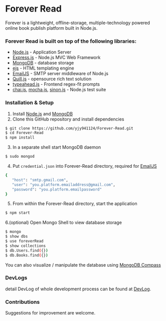 # Forever Read

Forever is a lightweight, offline-storage, multiple-technology powered online book publish platform built in Node.js.

### Forever Read is built on top of the following libraries:

  - [Node.js] - Application Server
  - [Express.js] - Node.js MVC Web Framework 
  - [MongoDB] - database storage
  - [ejs] - HTML templating engine
  - [EmailJS] - SMTP server middleware of Node.js
  - [Quill.js] - opensource rich text solution
  - [typeahead.js] - Frontend regex-fit prompts
  - [chai.js], [mocha.js], [sinon.js] - Node.js test suite
 
### Installation & Setup
1. Install [Node.js] and [MongoDB]
2. Clone this GitHub repository and install dependencies

```sh
$ git clone https://github.com/yjy941124/Forever-Read.git
$ cd Forever-Read
$ npm install
```

3. In a separate shell start MongoDB daemon

```sh
$ sudo mongod
```

4. Put ```credential.json``` into Forever-Read directory, required for [EmailJS]

```sh
{
   "host": "smtp.gmail.com",
   "user": "you.platform.emailaddress@gmail.com",
   "password": "you.platform.emailpassword"
}
```
5. From within the Forever-Read directory, start the application

```sh
$ npm start
```

6.(optional) Open Mongo Shell to view database storage

```sh
$ mongo
$ show dbs
$ use foreverRead
$ show collections
$ db.Users.find({})
$ db.Books.find({})
```
You can also visualize / manipulate the database using [MongoDB Compass]

### DevLogs
detail DevLog of whole development process can be found at [DevLog].

### Contributions
Suggestions for improvement are welcome.


[Node.js]:<https://nodejs.org/en/>
[Express.js]:<https://expressjs.com/>
[MongoDB]:<https://www.mongodb.com/>
[ejs]:<http://www.embeddedjs.com/>
[EmailJS]:<https://www.emailjs.com/>
[Quill.js]:<https://quilljs.com/>
[typeahead.js]:<https://twitter.github.io/typeahead.js/>
[chai.js]:<http://chaijs.com/>
[mocha.js]:<https://mochajs.org/>
[sinon.js]:<http://sinonjs.org/>
[MongoDB Compass]:<https://www.mongodb.com/products/compass>
[DevLog]:<>